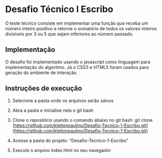 # Desafio Técnico I Escribo

O teste técnico consiste em implementar uma função que receba um número inteiro positivo e retorne o somatório de todos os valores inteiros divisíveis por 3 ou 5 que sejam inferiores ao número passado.

## Implementação

O desafio foi implementado usando o javascript como linguagem para implementação do algoritmo. Já o CSS3 e HTML5 foram usados para geração do ambiente de interação.

## Instruções de execução

1. Selecione a pasta onde os arquivos serão salvos

2. Abra a pasta e inicialise nela o git bash

3. Clone o repositório usando o comando abaixo no git bash:
git clone [https://github.com/kleitonpaulino/Desafio-Tecnico-1-Escribo.git](https://github.com/kleitonpaulino/Desafio-Tecnico-1-Escribo.git)

4. Acesse a pasta do projeto: "Desafio-Tecnico-1-Escribo"

5. Execute o arquivo index.html no seu navegador
